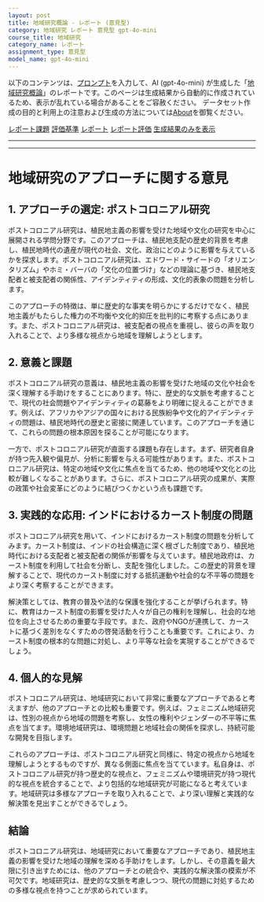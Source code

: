 ```yaml
---
layout: post
title: 地域研究概論 - レポート (意見型)
category: 地域研究 レポート 意見型 gpt-4o-mini
course_title: 地域研究
category_name: レポート
assignment_type: 意見型
model_name: gpt-4o-mini
---
```


以下のコンテンツは、[プロンプト](http://127.0.0.1:8000/generated/地域研究/gpt-4o-mini/prompt_レポート-意見型.md)を入力して、AI (gpt-4o-mini) が生成した「[地域研究概論](/contents/地域研究/)」のレポートです。このページは生成結果から自動的に作成されているため、表示が乱れている場合があることをご容赦ください。
データセット作成の目的と利用上の注意および生成の方法については[About](/About)を御覧ください。

[レポート課題](../レポート課題-意見型)
[評価基準](../評価基準-意見型)
[レポート](../レポート-意見型)
[レポート評価](../レポート評価-意見型)
[生成結果のみを表示](http://127.0.0.1:8000/generated/地域研究/gpt-4o-mini/レポート-意見型.md)
  

***
***
  
# 地域研究のアプローチに関する意見

## 1. アプローチの選定: ポストコロニアル研究

ポストコロニアル研究は、植民地主義の影響を受けた地域や文化の研究を中心に展開される学問分野です。このアプローチは、植民地支配の歴史的背景を考慮し、植民地時代の遺産が現代の社会、文化、政治にどのように影響を与えているかを探求します。ポストコロニアル研究は、エドワード・サイードの「オリエンタリズム」やホミ・バーバの「文化の位置づけ」などの理論に基づき、植民地支配者と被支配者の関係性、アイデンティティの形成、文化的表象の問題を分析します。

このアプローチの特徴は、単に歴史的な事実を明らかにするだけでなく、植民地主義がもたらした権力の不均衡や文化的抑圧を批判的に考察する点にあります。また、ポストコロニアル研究は、被支配者の視点を重視し、彼らの声を取り入れることで、より多様な視点から地域を理解しようとします。

## 2. 意義と課題

ポストコロニアル研究の意義は、植民地主義の影響を受けた地域の文化や社会を深く理解する手助けをすることにあります。特に、歴史的な文脈を考慮することで、現代の社会問題やアイデンティティの葛藤をより明確に捉えることができます。例えば、アフリカやアジアの国々における民族紛争や文化的アイデンティティの問題は、植民地時代の歴史と密接に関連しています。このアプローチを通じて、これらの問題の根本原因を探ることが可能になります。

一方で、ポストコロニアル研究が直面する課題も存在します。まず、研究者自身が持つ先入観や偏見が、分析に影響を与える可能性があります。また、ポストコロニアル研究は、特定の地域や文化に焦点を当てるため、他の地域や文化との比較が難しくなることがあります。さらに、ポストコロニアル研究の成果が、実際の政策や社会変革にどのように結びつくかという点も課題です。

## 3. 実践的な応用: インドにおけるカースト制度の問題

ポストコロニアル研究を用いて、インドにおけるカースト制度の問題を分析してみます。カースト制度は、インドの社会構造に深く根ざした制度であり、植民地時代における支配者と被支配者の関係が影響を与えています。植民地政府は、カースト制度を利用して社会を分断し、支配を強化しました。この歴史的背景を理解することで、現代のカースト制度に対する抵抗運動や社会的な不平等の問題をより深く考察することができます。

解決策としては、教育の普及や法的な保護を強化することが挙げられます。特に、教育はカースト制度の影響を受けた人々が自己の権利を理解し、社会的な地位を向上させるための重要な手段です。また、政府やNGOが連携して、カーストに基づく差別をなくすための啓発活動を行うことも重要です。これにより、カースト制度の根本的な問題に対処し、より平等な社会を実現することができるでしょう。

## 4. 個人的な見解

ポストコロニアル研究は、地域研究において非常に重要なアプローチであると考えますが、他のアプローチとの比較も重要です。例えば、フェミニズム地域研究は、性別の視点から地域の問題を考察し、女性の権利やジェンダーの不平等に焦点を当てます。環境地域研究は、環境問題と地域社会の関係を探求し、持続可能な開発を目指します。

これらのアプローチは、ポストコロニアル研究と同様に、特定の視点から地域を理解しようとするものですが、異なる側面に焦点を当てています。私自身は、ポストコロニアル研究が持つ歴史的な視点と、フェミニズムや環境研究が持つ現代的な視点を統合することで、より包括的な地域研究が可能になると考えています。地域研究は多様なアプローチを取り入れることで、より深い理解と実践的な解決策を見出すことができるでしょう。

## 結論

ポストコロニアル研究は、地域研究において重要なアプローチであり、植民地主義の影響を受けた地域の理解を深める手助けをします。しかし、その意義を最大限に引き出すためには、他のアプローチとの統合や、実践的な解決策の模索が不可欠です。地域研究は、歴史的な文脈を考慮しつつ、現代の問題に対処するための多様な視点を持つことが求められています。
